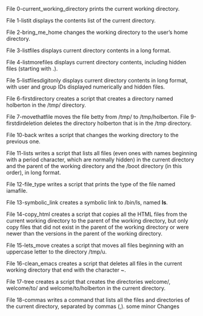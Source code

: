 File 0-current_working_directory prints the current working directory.

File 1-listit displays the contents list of the current directory.

File 2-bring_me_home changes the working directory to the user’s home directory.

File 3-listfiles displays current directory contents in a long format.

File 4-listmorefiles displays current directory contents, including hidden files (starting with .).

File 5-listfilesdigitonly displays current directory contents in long format, with user and group IDs displayed numerically and hidden files.

File 6-firstdirectory creates a script that creates a directory named holberton in the /tmp/ directory.

File 7-movethatfile moves the file betty from /tmp/ to /tmp/holberton.
File 9-firstdirdeletion deletes the directory holberton that is in the /tmp directory.

File 10-back writes a script that changes the working directory to the previous one.

File 11-lists writes a script that lists all files (even ones with names beginning with a period character, which are normally hidden) in the current directory and the parent of the working directory and the /boot directory (in this order), in long format.

File 12-file_type writes a script that prints the type of the file named iamafile. 

File 13-symbolic_link creates a symbolic link to /bin/ls, named __ls__. 

File 14-copy_html creates a script that copies all the HTML files from the current working directory to the parent of the working directory, but only copy files that did not exist in the parent of the working directory or were newer than the versions in the parent of the working directory.

File 15-lets_move creates a script that moves all files beginning with an uppercase letter to the directory /tmp/u.

File 16-clean_emacs creates a script that deletes all files in the current working directory that end with the character ~.

File 17-tree creates a script that creates the directories welcome/, welcome/to/ and welcome/to/holberton in the current directory.

File 18-commas writes a command that lists all the files and directories of the current directory, separated by commas (,).
some minor Changes
